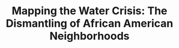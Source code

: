 ---
schema: default
title: 'Mapping the Water Crisis: The Dismantling of African American Neighborhoods'
organization: We The People Detroit Community Research Collective
notes: ''
resources:
  - name: >-
      Mapping the Water Crisis: The Dismantling of African American
      Neighborhoods
    url: >-
      https://www.dropbox.com/s/2p7e7n8jur17lg1/081116_Mapping%20the%20Water%20Crisis_web.pdf?dl=0
    format: html
license: ''
category:
  - Environment
maintainer: We the People Detroit
maintainer_email: 'info@wethepeopleofdetroit.com '
---